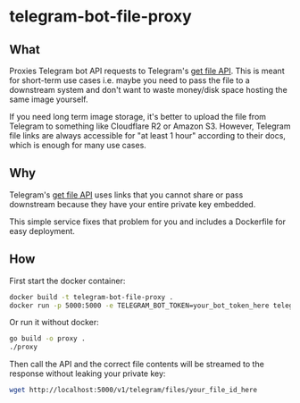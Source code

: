 # telegram-bot-file-proxy

## What
Proxies Telegram bot API requests to Telegram's [get file API](https://core.telegram.org/bots/api#getfile). This is meant for short-term use cases i.e. maybe you need to pass the file to a downstream system and don't want to waste money/disk space hosting the same image yourself.

If you need long term image storage, it's better to upload the file from Telegram to something like Cloudflare R2 or Amazon S3. However, Telegram file links are always accessible for "at least 1 hour" according to their docs, which is enough for many use cases.

## Why
Telegram's [get file API](https://core.telegram.org/bots/api#getfile) uses links that you cannot share or pass downstream because they have your entire private key embedded.

This simple service fixes that problem for you and includes a Dockerfile for easy deployment.

## How
First start the docker container:
```bash
docker build -t telegram-bot-file-proxy .
docker run -p 5000:5000 -e TELEGRAM_BOT_TOKEN=your_bot_token_here telegram-bot-file-proxy
```

Or run it without docker:
```bash
go build -o proxy .
./proxy
```

Then call the API and the correct file contents will be streamed to the response without leaking your private key:
```bash
wget http://localhost:5000/v1/telegram/files/your_file_id_here
```
